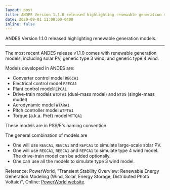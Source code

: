 ```yaml
---
layout: post
title: ANDES Version 1.1.0 released highlighting renewable generation models.
date: 2020-09-01 11:00:00-0400
inline: false
---
```


ANDES Version 1.1.0 released highlighting renewable generation models.

---

The most recent ANDES release v1.1.0 comes with renewable generation models, including solar PV, generic type 3 wind, and generic type 4 wind.

Models developed in ANDES are:

- Converter control model `REGCA1`
- Electrical control model `REECA1`
- Plant control model`REPCA1`
- Drive-train models `WTDTA1` (dual-mass model) and `WTDS` (single-mass model)
- Aerodynamic model `WTARA1`
- Pitch controller model `WTPTA1`
- Torque (a.k.a. Pref) model `WTTQA1`

These models are in PSS/E's naming convention.

The general combination of models are

- One will use `REGCA1`, `REECA1` and `REPCA1` to simulate large-scale solar PV.
- One will use `REGCA1`, `REECA1` and `REPCA1` to simulate type 4 wind model.
  The drive-train model can be added optionally.
- One can use all the models to simulate type 3 wind model.

Reference: PowerWorld, "Transient Stability Overview: Renewable Energy Generation Modeling (Wind, Solar, Energy Storage, Distributed Photo Voltaic)", Online: [PowerWorld website](https://www.powerworld.com/WebHelp/Content/MainDocumentation_HTML/Transient_Stability_Overview_WindModeling.htm).
